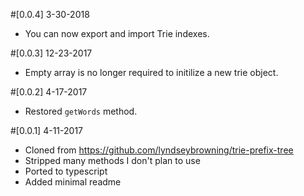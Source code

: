 #[0.0.4] 3-30-2018
- You can now export and import Trie indexes.

#[0.0.3] 12-23-2017
- Empty array is no longer required to initilize a new trie object.

#[0.0.2] 4-17-2017
- Restored `getWords` method.

#[0.0.1] 4-11-2017
- Cloned from https://github.com/lyndseybrowning/trie-prefix-tree
- Stripped many methods I don't plan to use
- Ported to typescript
- Added minimal readme